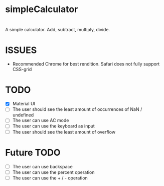 # simpleCalculator
#

A simple calculator. Add, subtract, multiply, divide.

# ISSUES
- Recommended Chrome for best rendition. Safari does not fully support CSS-grid

# TODO 
- [x] Material UI
- [ ] The user should see the least amount of occurrences of NaN / undefined
- [ ] The user can use AC mode 
- [ ] The user can use the keyboard as input
- [ ] The user should see the least amount of overflow

# Future TODO
- [ ] The user can use backspace 
- [ ] The user can use the percent operation
- [ ] The user can use the + / - operation
